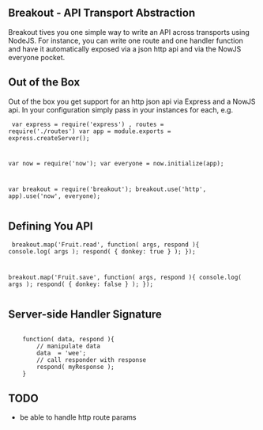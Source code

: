 Breakout - API Transport Abstraction
------------------------------------

Breakout tives you one simple way to write an API across transports using NodeJS. For instance, you can write one route and one handler function and have it automatically exposed via a json http api and via the NowJS everyone pocket.

Out of the Box
--------------

Out of the box you get support for an http json api via Express and a NowJS api. In your configuration simply pass in your instances for each, e.g.

<code><pre>
var express = require('express')
  , routes = require('./routes')
var app = module.exports = express.createServer();

var now = require('now');
var everyone = now.initialize(app);

var breakout = require('breakout');
breakout.use('http', app).use('now', everyone);
</pre></code>

Defining You API
----------------

<code><pre>
breakout.map('Fruit.read', function( args, respond ){
  console.log( args );
  respond( { donkey: true } );
});

breakout.map('Fruit.save', function( args, respond ){
  console.log( args );
  respond( { donkey: false } );
});
</pre></code>


Server-side Handler Signature
-----------------------------

<pre><code>
	function( data, respond ){
		// manipulate data
		data  = 'wee';
		// call responder with response	
		respond( myResponse );
	}
</pre></code>

TODO
----
* be able to handle http route params